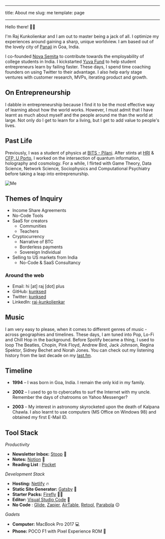 
---
title: About me
slug: me
template: page

---
Hello there! 👋🏽

I'm Raj Kunkolienkar and I am out to master being a jack of all. I optimize my experiences around gaining a sharp, unique worldview. I am based out of the lovely city of [Panaji](http://bit.ly/2KjyJaM) in Goa, India. 

I co-founded [Nova Semita](http://novasemita.com) to contribute towards the employability of college students in India. I kickstarted [Yuva Fund](http://yuva.fund) to help student entrepreneurs learn by failing faster. These days, I spend time coaching founders on using Twitter to their advantage. I also help early stage ventures with customer research, MVPs, iterating product and growth. 

## On Entrepreneurship

I dabble in entrepreneurship because I find it to be the most effective way of learning about how the world works. However, I must admit that I have learnt as much about myself and the people around me than the world at large. Not only do I get to learn for a living, but I get to add value to people's lives. 

## Past Life

Previously, I was a student of physics at [BITS - Pilani](http://bit.ly/2wzA7xC). After stints at [HRI](http://www.hri.res.in) & [CFP, U Porto](https://faraday.fc.up.pt/cfp), I worked on the intersection of quantum information, holography and cosmology. For a while, I flirted with Game Theory, Data Science, Network Science, Sociophysics and Computational Psychiatry before taking a leap into entreprenurship. 


![Me](../images/kunksed.jpg)

## Themes of Inquiry

 - Income Share Agreements
 - No-Code Tools
 - SaaS for creators
	 - Communities
	 - Teachers
 -  Cryptocurrency
	 - Narrative of BTC
	 - Borderless payments
	 - Sovereign Individual
 - Selling to US markets from India
	 - No-Code & SaaS Consultancy

### Around the web

- Email: hi [at] raj [dot] plus
- GitHub: [kunksed](https://github.com/kunksed)
- Twitter: [kunksed](https://twitter.com/kunksed)
- LinkedIn: [raj-kunkolienkar](https://linkedin.com/in/raj-kunkolienkar)

## Music

I am very easy to please, when it comes to different genres of music - across geographies and timelines. These days, I am tuned into Pop, Lo-Fi and Chill Hop in the background. Before Spotify became a thing, I used to loop The Beatles, Chopin, Pink Floyd, Andrew Bird, Jack Johnson, Regina Spektor, Sidney Bechet and Norah Jones. You can check out my listening history from the last decade on my [last.fm](http://last.fm/user/rrsk56/).

## Timeline

- **1994** – I was born in Goa, India. I remain the only kid in my family. 

- **2002** – I used to go to cybercafes to surf the Internet with my uncle. Remember the days of chatrooms on Yahoo Messenger?

- **2003** – My interest in astronomy skyrocketed upon the death of Kalpana Chawla. I also learnt to use computers (MS Office on Windows 98) and obtained my first E-Mail ID.


## Tool Stack

*Productivity*

- **Newsletter Inbox:** [Stoop](https://stoop.website) 🧠
- **Notes:** [Notion](https://www.notion.so/?r=57fab237e54246df939b7fb8bf41f256) 🚀
- **Reading List** : [Pocket](http://getpocket.com)

*Development Stack*

- **Hosting:** [Netlify](https://netlify.com) 🔥
- **Static Site Generator:** [Gatsby](https://gatsbyjs.org) 🤯
- **Starter Packs:** [Firefly](http://getfirefly.org) 👌🏽
- **Editor:** [Visual Studio Code](https://code.visualstudio.com/) 💫
- **No Code** : [Glide](glideapps.com), [Zapier](http://zapier.com), [AirTable](http://airtable.com), [Retool](tryretool.com), [Parabola](http://parabola.io) 😉

*Gadets*

- **Computer:** MacBook Pro 2017 💻
- **Phone:** POCO F1 with Pixel Experience ROM 📱
